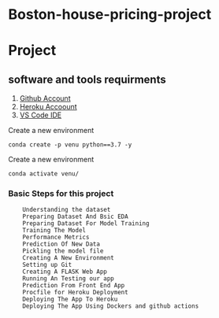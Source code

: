 # Boston-house-pricing-project
# Project

## software and tools requirments

1. [Github Account](https://github.com)
2. [Heroku Accoount](https:heroku.com)
2. [VS Code IDE](https:code.visualstudio.com) 


Create a new environment

```
conda create -p venu python==3.7 -y

```

Create a new environment

```
conda activate venu/

```

 ###  Basic Steps for this project 
        Understanding the dataset 
        Preparing Dataset And Bsic EDA
        Preparing Dataset For Model Training
        Training The Model
        Performance Metrics
        Prediction Of New Data
        Pickling the model file
        Creating A New Environment
        Setting up Git
        Creating A FLASK Web App
        Running An Testing our app
        Prediction From Front End App
        Procfile for Heroku Deployment
        Deploying The App To Heroku
        Deploying The App Using Dockers and github actions

